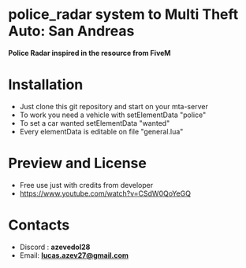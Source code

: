 # police_radar system to Multi Theft Auto: San Andreas

**Police Radar inspired in the resource from FiveM**

# Installation 
* Just clone this git repository and start on your mta-server
* To work you need a vehicle with setElementData "police"
* To set a car wanted setElementData "wanted"
* Every elementData is editable on file "general.lua"

# Preview and License

* Free use just with credits from developer
* https://www.youtube.com/watch?v=CSdW0QoYeGQ

# Contacts 
* Discord : **azevedol28**
* Email: **lucas.azev27@gmail.com**
